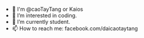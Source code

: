 - 👋 I'm @caoTayTang or Kaios
- 👀 I’m interested in coding.
- 🌱 I’m currently student.
- 📫 How to reach me: facebook.com/daicaotaytang
